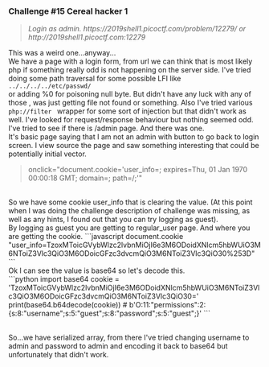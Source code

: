 <h3>Challenge #15 Cereal hacker 1</h3>
<blockquote><i>Login as admin. https://2019shell1.picoctf.com/problem/12279/ or http://2019shell1.picoctf.com:12279</i></blockquote>

This was a weird one...anyway...<br>
We have a page with a login form, from url we can think that is most likely php if something really odd is not happening on the server side. I've tried doing some path traversal for some possible LFI like <code> ../../../../etc/passwd/ </code> or adding %0 for poisoning null byte. But didn't have any luck with any of those , was just getting file not found or something. Also I've tried various <code> php://filter </code> wrapper for some sort of injection but that didn't work as well. I've looked for request/response behaviour but nothing seemed odd. I've tried to see if there is /admin page. And there was one.<br>It's basic page saying that I am not an admin with button to go back to login screen. I view source the page and saw something interesting that could be potentially initial vector.<br>
<blockquote> onclick="document.cookie='user_info=; expires=Thu, 01 Jan 1970 00:00:18 GMT; domain=; path=/;'"</blockquote><br>
So we have some cookie user_info that is clearing the value. (At this point when I was doing the challenge description of challenge was missing, as well as any hints, I found out that you can try logging as guest).<br>By logging as guest you are getting to regular_user page. And where you are getting the cookie.
```javascript 
document.cookie
"user_info=TzoxMToicGVybWlzc2lvbnMiOjI6e3M6ODoidXNlcm5hbWUiO3M6NToiZ3Vlc3QiO3M6ODoicGFzc3dvcmQiO3M6NToiZ3Vlc3QiO30%253D" 
```
<br> Ok I can see the value is base64 so let's decode this.<br>
```python
import base64
cookie = 'TzoxMToicGVybWlzc2lvbnMiOjI6e3M6ODoidXNlcm5hbWUiO3M6NToiZ3Vlc3QiO3M6ODoicGFzc3dvcmQiO3M6NToiZ3Vlc3QiO30='
print(base64.b64decode(cookie)) # b'O:11:"permissions":2:{s:8:"username";s:5:"guest";s:8:"password";s:5:"guest";}'
 ```

<br> So...we have serialized array, from there I've tried changing username to admin and password to admin and encoding it back to base64 but unfortunately that didn't work.
